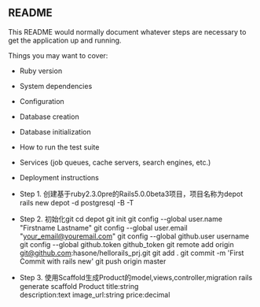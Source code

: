 ## README

This README would normally document whatever steps are necessary to get the
application up and running.

Things you may want to cover:

* Ruby version

* System dependencies

* Configuration

* Database creation

* Database initialization

* How to run the test suite

* Services (job queues, cache servers, search engines, etc.)

* Deployment instructions

* Step 1. 创建基于ruby2.3.0pre的Rails5.0.0beta3项目，项目名称为depot
	rails new depot -d postgresql -B -T

* Step 2. 初始化git
	cd depot
	git init
	git config --global user.name "Firstname Lastname"
	git config --global user.email "your_email@youremail.com"
	git config --global github.user username
	git config --global github.token github_token
	git remote add origin git@github.com:hasone/hellorails_prj.git
	git add .
	git commit -m 'First Commit with rails new'
	git push origin master
* Step 3. 使用Scaffold生成Product的model,views,controller,migration
	rails generate scaffold Product title:string \
	  description:text image_url:string price:decimal

	
